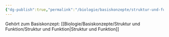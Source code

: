 ```yaml
---
{"dg-publish":true,"permalink":"/biologie/basiskonzepte/struktur-und-funktion/bausteinprinzip/"}
---
```


Gehört zum Basiskonzept: [[Biologie/Basiskonzepte/Struktur und Funktion/Struktur und Funktion\|Struktur und Funktion]]

